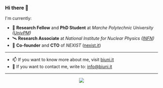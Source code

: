 ### Hi there 👋


I'm currently:
- 🧠 **Research Fellow** and **PhD Student** at *Marche Polytechnic University ([UnivPM](https://www.univpm.it/Entra/))*
- 🛰️ **Research Associate** at *National Institute for Nuclear Physics ([INFN](https://home.infn.it/it/))*
- 💎 **Co-founder** and **CTO** of *NEXIST* ([nexist.it](https://nexist.it))

-----
  
- 📫 If you want to know more about me, visit [biuni.it](https://biuni.it)
- 💬 If you want to contact me, write to: [info@biuni.it](info@biuni.it)

-----

<p align="center">
  <img align="center" src="https://github-readme-stats.vercel.app/api?username=biuni&show_icons=true&theme=vue-dark">
</p>
